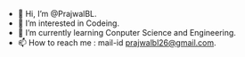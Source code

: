 - 👋 Hi, I’m @PrajwalBL.
- 👀 I’m interested in Codeing.
- 🌱 I’m currently learning Conputer Science and Engineering.
- 📫 How to reach me : mail-id prajwalbl26@gmail.com.

<!---
PrajwalBL/PrajwalBL is a ✨ special ✨ repository because its `README.md` (this file) appears on your GitHub profile.
You can click the Preview link to take a look at your changes.
--->
